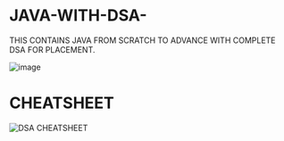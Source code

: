 # JAVA-WITH-DSA-
THIS CONTAINS JAVA FROM SCRATCH TO ADVANCE WITH COMPLETE DSA FOR PLACEMENT.

![image](https://github.com/HARSHMISHRA-521/JAVA-WITH-DSA-/assets/121894609/7636b1f7-d1db-4e65-ac14-fa6056476eee)


# CHEATSHEET

![DSA CHEATSHEET](https://github.com/HARSHMISHRA-521/JAVA-WITH-DSA-/assets/121894609/a63b1908-8e70-4e0a-b78d-d390c7ad360c)

